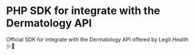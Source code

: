 # PHP SDK for integrate with the Dermatology API

Official SDK for integrate with the Dermatology API offered by Legit.Health 🩺🤖